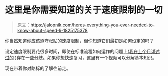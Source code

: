 # 这里是你需要知道的关于速度限制的一切

> 原文：<https://jalopnik.com/heres-everything-you-ever-needed-to-know-about-speed-li-1825175378>

你当然知道你应该遵守张贴的速度限制，但你知道它们最初是如何设定的吗？



设定速度限制要花很多时间，即使在标准流程如何运作的问题上[(我在上个月详述过的](https://jalopnik.com/heres-how-speed-limits-are-set-1823402678#_ga=2.262375368.552902183.1523455826-427793550.1518120488) )存在一些分歧。如果你想快速复习，这里有一个视频可以分解基本知识。

现在带着你对路标的了解往前走。